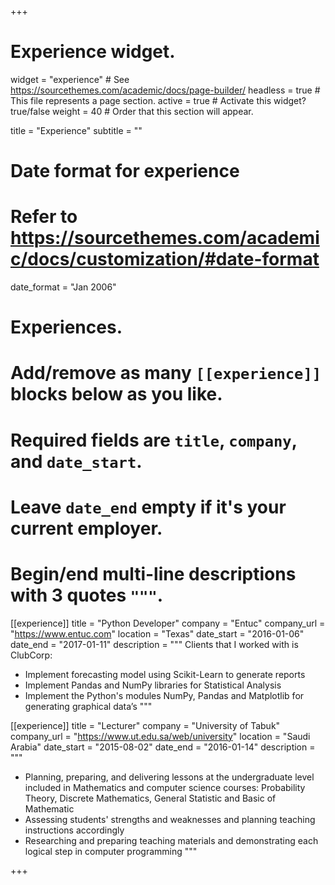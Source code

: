 +++
# Experience widget.
widget = "experience"  # See https://sourcethemes.com/academic/docs/page-builder/
headless = true  # This file represents a page section.
active = true  # Activate this widget? true/false
weight = 40  # Order that this section will appear.

title = "Experience"
subtitle = ""

# Date format for experience
#   Refer to https://sourcethemes.com/academic/docs/customization/#date-format
date_format = "Jan 2006"

# Experiences.
#   Add/remove as many `[[experience]]` blocks below as you like.
#   Required fields are `title`, `company`, and `date_start`.
#   Leave `date_end` empty if it's your current employer.
#   Begin/end multi-line descriptions with 3 quotes `"""`.
 
[[experience]]
   title = "Python Developer"
   company = "Entuc"
   company_url = "https://www.entuc.com"
   location = "Texas"
   date_start = "2016-01-06"
   date_end = "2017-01-11"
   description = """
   Clients that I worked with is ClubCorp:

   * Implement forecasting model using Scikit-Learn to generate reports
   * Implement Pandas and NumPy libraries for Statistical Analysis
   * Implement the Python's modules NumPy, Pandas and Matplotlib for generating graphical data’s """
 
  [[experience]]
  title = "Lecturer"
  company = "University of Tabuk"
  company_url = "https://www.ut.edu.sa/web/university"
  location = "Saudi Arabia"
  date_start = "2015-08-02"
  date_end = "2016-01-14"
  description = """
  
  * Planning, preparing, and delivering lessons at the undergraduate level included in Mathematics and computer science           courses:
   Probability Theory, Discrete Mathematics, General Statistic and Basic of Mathematic
  * Assessing students' strengths and weaknesses and planning teaching instructions accordingly
  * Researching and preparing teaching materials and demonstrating each logical step in computer programming """
  

+++

